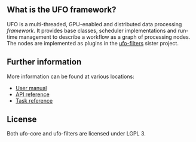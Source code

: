 ## What is the UFO framework?

UFO is a multi-threaded, GPU-enabled and distributed data processing
*framework*. It provides base classes, scheduler implementations and run-time
management to describe a workflow as a graph of processing nodes. The nodes are
implemented as plugins in the
[ufo-filters](https://github.com/ufo-kit/ufo-filters) sister project.


## Further information

More information can be found at various locations:

* [User manual](http://ufo.kit.edu/extra/manual/html/)
* [API reference](http://ufo.kit.edu/extra/reference/)
* [Task reference](http://ufo.kit.edu/extra/filters/reference/)


## License

Both ufo-core and ufo-filters are licensed under LGPL 3.
